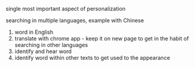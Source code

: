 single most important aspect of personalization

searching in multiple languages, example with Chinese

1. word in English
2. translate with chrome app - keep it on new page to get in the habit of searching in other languages
3. identify and hear word
4. identify word within other texts to get used to the appearance